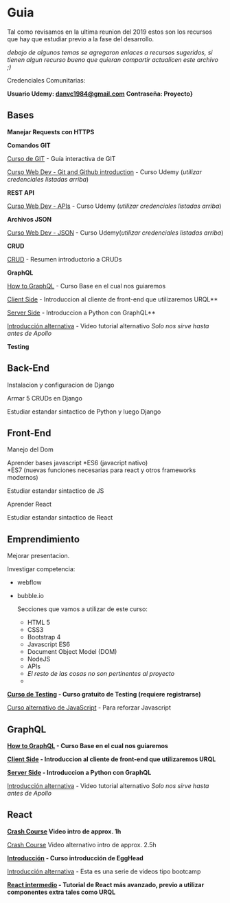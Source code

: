 
# Guia
Tal como revisamos en la ultima reunion del 2019 estos son los recursos que hay que estudiar previo a la fase del desarrollo.

*debajo de algunos temas se agregaron enlaces a recursos sugeridos, si tienen algun recurso bueno que quieran compartir actualicen este archivo ;)*

Credenciales Comunitarias:

**Usuario Udemy: danvc1984@gmail.com** **Contraseña: Proyecto}**

## Bases
**Manejar Requests con HTTPS**

**Comandos GIT**

[Curso de GIT](https://learngitbranching.js.org/) - Guía interactiva de GIT

[Curso Web Dev - Git and Github introduction](https://www.udemy.com/course/the-complete-web-development-bootcamp/learn/lecture/12386072#overview) - Curso Udemy (*utilizar credenciales listadas arriba*)

**REST API**

[Curso Web Dev - APIs](https://www.udemy.com/course/the-complete-web-development-bootcamp/learn/lecture/12384684#overview) - Curso Udemy (*utilizar credenciales listadas arriba*)

**Archivos JSON**

[Curso Web Dev - JSON](https://www.udemy.com/course/the-complete-web-development-bootcamp/learn/lecture/12384714#overview) - Curso Udemy(*utilizar credenciales listadas arriba*)

**CRUD**

[CRUD](https://www.codecademy.com/articles/what-is-crud) - Resumen introductorio a CRUDs

**GraphQL**

[How to GraphQL](https://www.howtographql.com/) - Curso Base en el cual nos guiaremos

[Client Side](https://www.howtographql.com/react-urql/0-introduction/) - Introduccion al cliente de front-end que utilizaremos URQL**

[Server Side](https://www.howtographql.com/graphql-python/0-introduction/) - Introduccion a Python con GraphQL**

[Introducción alternativa](https://www.youtube.com/playlist?list=PL4cUxeGkcC9iK6Qhn-QLcXCXPQUov1U7f) - Video tutorial alternativo *Solo nos sirve hasta antes de Apollo*

**Testing**

## Back-End
Instalacion y configuracion de Django

Armar 5 CRUDs en Django

Estudiar estandar sintactico de Python y luego Django


## Front-End
Manejo del Dom

Aprender bases javascript
*ES6 (javacript nativo)  
*ES7 (nuevas funciones necesarias para react y otros frameworks modernos)

Estudiar estandar sintactico de JS

Aprender React

Estudiar estandar sintactico de React

## Emprendimiento
Mejorar presentacion.

Investigar competencia:

* webflow
* bubble.io




  Secciones que vamos a utilizar de este curso:
  - HTML 5
  - CSS3
  - Bootstrap 4
  - Javascript ES6
  - Document Object Model (DOM)
  - NodeJS
  - APIs
  - *El resto de las cosas no son pertinentes al proyecto*
  - 
   


**[Curso de Testing](https://www.udacity.com/course/software-testing--cs258) - Curso gratuito de Testing (requiere registrarse)**

[Curso alternativo de JavaScript](https://www.codecademy.com/learn/introduction-to-javascript) - Para reforzar Javascript

## GraphQL

**[How to GraphQL](https://www.howtographql.com/) - Curso Base en el cual nos guiaremos**

**[Client Side](https://www.howtographql.com/react-urql/0-introduction/) - Introduccion al cliente de front-end que utilizaremos URQL**

**[Server Side](https://www.howtographql.com/graphql-python/0-introduction/) - Introduccion a Python con GraphQL**

[Introducción alternativa](https://www.youtube.com/playlist?list=PL4cUxeGkcC9iK6Qhn-QLcXCXPQUov1U7f) - Video tutorial alternativo *Solo nos sirve hasta antes de Apollo*

## React

**[Crash Course](https://www.youtube.com/watch?v=A71aqufiNtQ) Video intro de approx. 1h**

[Crash Course](https://www.youtube.com/watch?v=Ke90Tje7VS0) Video alternativo intro de approx. 2.5h

**[Introducción](https://egghead.io/courses/start-learning-react) - Curso introducción de EggHead**

[Introducción alternativa](https://tylermcginnis.com/free-react-bootcamp/?ref=designrevision.com) - Esta es una serie de videos tipo bootcamp

**[React intermedio](https://reactarmory.com/guides/learn-react-by-itself/react-basics#JSX-converts-to-JavaScript) - Tutorial de React más avanzado, previo a utilizar componentes extra tales como URQL**
